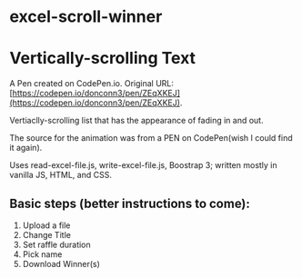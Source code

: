 # excel-scroll-winner

# Vertically-scrolling Text

A Pen created on CodePen.io. Original URL: [https://codepen.io/donconn3/pen/ZEqXKEJ](https://codepen.io/donconn3/pen/ZEqXKEJ).

Vertiaclly-scrolling list that has the appearance of fading in and out.

The source for the animation was from a PEN on CodePen(wish I could find it again).

Uses read-excel-file.js, write-excel-file.js, Boostrap 3; written mostly in vanilla JS, HTML, and CSS. 

<h2>Basic steps (better instructions to come):</h2>
<ol>
  <li>Upload a file</li>
 <li>Change Title</li>
 <li>Set raffle duration</li>
 <li>Pick name</li>
 <li>Download Winner(s) </li>
</ol>
